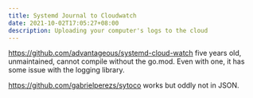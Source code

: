 ```yaml
---
title: Systemd Journal to Cloudwatch
date: 2021-10-02T17:05:27+08:00
description: Uploading your computer's logs to the cloud
---
```


https://github.com/advantageous/systemd-cloud-watch five years old,
unmaintained, cannot compile without the go.mod. Even with one, it has some
issue with the logging library.

https://github.com/gabrielperezs/sytoco works but oddly not in JSON.
